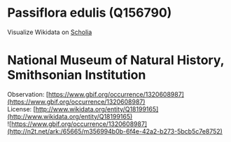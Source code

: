 
Passiflora edulis (Q156790)
===========================
  
Visualize Wikidata on [Scholia](https://scholia.toolforge.org/taxon/Q156790)
# National Museum of Natural History, Smithsonian Institution
  
Observation: [https://www.gbif.org/occurrence/1320608987](https://www.gbif.org/occurrence/1320608987)  
License: [http://www.wikidata.org/entity/Q18199165](http://www.wikidata.org/entity/Q18199165)  
![https://www.gbif.org/occurrence/1320608987](http://n2t.net/ark:/65665/m356994b0b-6f4e-42a2-b273-5bcb5c7e8752)
